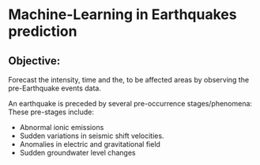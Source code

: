 # Machine-Learning in Earthquakes prediction

## Objective:
Forecast the intensity, time and the, to be affected areas by observing the pre-Earthquake events data.

An earthquake is preceded by several pre-occurrence stages/phenomena:
These pre-stages include: 
- Abnormal ionic emissions
- Sudden variations in seismic shift velocities.
- Anomalies in electric and gravitational field
- Sudden groundwater level changes 
